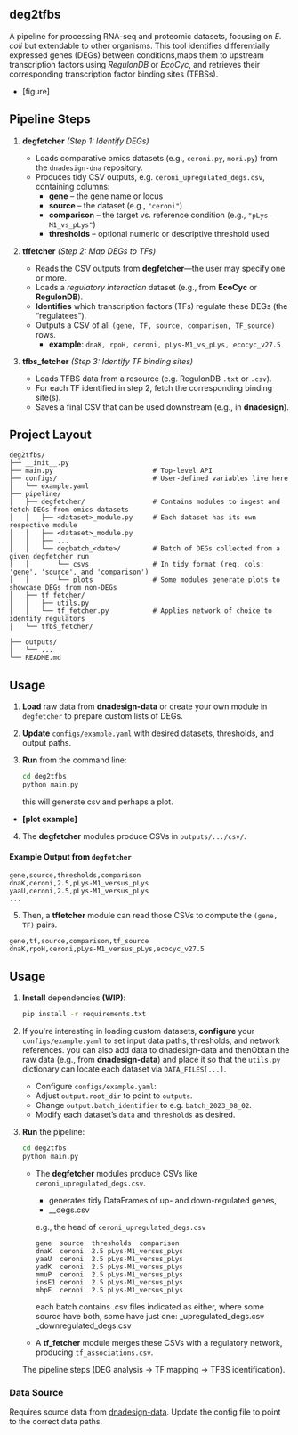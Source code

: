 ## **deg2tfbs**

A pipeline for processing RNA-seq and proteomic datasets, focusing on *E. coli* but extendable to other organisms. This tool identifies differentially expressed genes (DEGs) between conditions,maps them to upstream transcription factors using *RegulonDB* or *EcoCyc*, and retrieves their corresponding transcription factor binding sites (TFBSs).  

- [figure]

## **Pipeline Steps**

1. **degfetcher** *(Step 1: Identify DEGs)*  
   - Loads comparative omics datasets (e.g., `ceroni.py`, `mori.py`) from the ```dnadesign-dna``` repository.
   - Produces tidy CSV outputs, e.g. `ceroni_upregulated_degs.csv`, containing columns:  
     - **gene** – the gene name or locus  
     - **source** – the dataset (e.g., `"ceroni"`)  
     - **comparison** – the target vs. reference condition (e.g., `"pLys-M1_vs_pLys"`)  
     - **thresholds** – optional numeric or descriptive threshold used  

2. **tffetcher** *(Step 2: Map DEGs to TFs)*  
   - Reads the CSV outputs from **degfetcher**—the user may specify one or more.  
   - Loads a *regulatory interaction* dataset (e.g., from **EcoCyc** or **RegulonDB**).  
   - **Identifies** which transcription factors (TFs) regulate these DEGs (the “regulatees”).  
   - Outputs a CSV of all `(gene, TF, source, comparison, TF_source)` rows.  
     - **example**: `dnaK, rpoH, ceroni, pLys-M1_vs_pLys, ecocyc_v27.5`  

3. **tfbs_fetcher** *(Step 3: Identify TF binding sites)*  
   - Loads TFBS data from a resource (e.g. RegulonDB `.txt` or `.csv`).  
   - For each TF identified in step 2, fetch the corresponding binding site(s).  
   - Saves a final CSV that can be used downstream (e.g., in **dnadesign**).  

## Project Layout

```text
deg2tfbs/
├── __init__.py
├── main.py                         # Top-level API
├── configs/                        # User-defined variables live here
│   └── example.yaml
├── pipeline/                       
│   ├── degfetcher/                 # Contains modules to ingest and fetch DEGs from omics datasets
│   │   ├── <dataset>_module.py     # Each dataset has its own respective module
│   │   ├── <dataset>_module.py
│   │   ├── ...
│   │   └── degbatch_<date>/        # Batch of DEGs collected from a given degfetcher run
│   │       └── csvs                # In tidy format (req. cols: 'gene', 'source', and 'comparison')
│   │       └── plots               # Some modules generate plots to showcase DEGs from non-DEGs
│   ├── tf_fetcher/
│   │   ├── utils.py      
│   │   └── tf_fetcher.py           # Applies network of choice to identify regulators
│   └── tfbs_fetcher/

├── outputs/
│   └── ...
└── README.md
```


## **Usage**

1. **Load** raw data from **dnadesign-data** or create your own module in ```degfetcher``` to prepare custom lists of DEGs.
2. **Update** `configs/example.yaml` with desired datasets, thresholds, and output paths.  
3. **Run** from the command line:  
   ```bash
   cd deg2tfbs
   python main.py
   ```

   this will generate csv and perhaps a plot.
  - **[plot example]**

4. The **degfetcher** modules produce CSVs in `outputs/.../csv/`. 

#### Example Output from `degfetcher`
  ```csv
  gene,source,thresholds,comparison
  dnaK,ceroni,2.5,pLys-M1_versus_pLys
  yaaU,ceroni,2.5,pLys-M1_versus_pLys
  ...
  ```

5. Then, a **tffetcher** module can read those CSVs to compute the `(gene, TF)` pairs.


```csv
gene,tf,source,comparison,tf_source
dnaK,rpoH,ceroni,pLys-M1_versus_pLys,ecocyc_v27.5
```

## Usage

1. **Install** dependencies **(WIP)**:  
   ```bash
   pip install -r requirements.txt
   ```  
2. If you're interesting in loading custom datasets, **configure** your `configs/example.yaml` to set input data paths, thresholds, and network references. you can also add data to dnadesign-data and thenObtain the raw data (e.g., from **dnadesign-data**) and place it so that the ```utils.py``` dictionary can locate each dataset via ```DATA_FILES[...]```.
      - Configure ```configs/example.yaml```:
      - Adjust ```output.root_dir``` to point to ```outputs```.
      - Change ```output.batch_identifier``` to e.g. ```batch_2023_08_02```.
      - Modify each dataset’s ```data``` and ```thresholds``` as desired.
3. **Run** the pipeline:  
   ```bash
   cd deg2tfbs
   python main.py
   ```  
   - The **degfetcher** modules produce CSVs like `ceroni_upregulated_degs.csv`. 
      - generates tidy DataFrames of up- and down-regulated genes,  
      - <dataset-name>_<typ-of-regulation>_degs.csv

      e.g., the head of ```ceroni_upregulated_degs.csv```
      ```csv
      gene	source	thresholds	comparison
      dnaK	ceroni	2.5	pLys-M1_versus_pLys
      yaaU	ceroni	2.5	pLys-M1_versus_pLys
      yadK	ceroni	2.5	pLys-M1_versus_pLys
      mmuP	ceroni	2.5	pLys-M1_versus_pLys
      insE1	ceroni	2.5	pLys-M1_versus_pLys
      mhpE	ceroni	2.5	pLys-M1_versus_pLys
      ```

      each batch contains .csv files indicated as either, where some source have both, some have just one:
      <dataset-name>_upregulated_degs.csv
      <dataset-name>_downregulated_degs.csv


   - A **tf_fetcher** module merges these CSVs with a regulatory network, producing `tf_associations.csv`.  

    The pipeline steps (DEG analysis → TF mapping → TFBS identification).


### Data Source
Requires source data from [dnadesign-data](https://github.com/e-south/dnadesign-data). Update the config file to point to the correct data paths.
